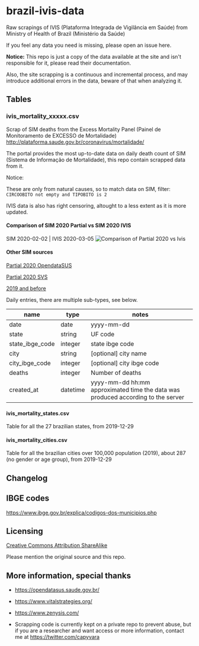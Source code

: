 # brazil-ivis-data
Raw scrapings of IVIS (Plataforma Integrada de Vigilância em Saúde) from Ministry of Health of Brazil (Ministério da Saúde)

If you feel any data you need is missing, please open an issue here.

**Notice:** 
This repo is just a copy of the data available at the site and isn't responsible for it, please read their documentation.

Also, the site scrapping is a continuous and incremental process, and may introduce additional errors in the data, beware of that when analyzing it.

## Tables

### ivis_mortality_xxxxx.csv
Scrap of SIM deaths from the Excess Mortality Panel (Painel de Monitoramento de EXCESSO de Mortalidade) http://plataforma.saude.gov.br/coronavirus/mortalidade/

The portal provides the most up-to-date data on daily death count of SIM (Sistema de Informação de Mortalidade), this repo contain scrapped data from it.

Notice: 

These are only from natural causes, so to match data on SIM, filter: `CIRCOOBITO not empty and TIPOBITO is 2`

IVIS data is also has right censoring, altought to a less extent as it is more updated.

#### Comparison of SIM 2020 Partial vs SIM 2020 IVIS
SIM 2020-02-02 | IVIS 2020-03-05
![Comparison of Partial 2020 vs Ivis](https://i.imgur.com/RXXdnb7.png)

#### Other SIM sources

[Partial 2020 OpendataSUS](https://opendatasus.saude.gov.br/dataset/sistema-de-informacao-sobre-mortalidade) 

[Partial 2020 SVS](http://svs.aids.gov.br/dantps/centrais-de-conteudos/dados-abertos/sim/)

[2019 and before](http://tabnet.datasus.gov.br/cgi/deftohtm.exe?sim/cnv/obt10uf.def)

Daily entries, there are multiple sub-types, see below.

| name | type | notes |
|-----------------|---------|-----------------------------------------------------|
| date | date | yyyy-mm-dd |
| state | string | UF code |
| state_ibge_code | integer | state ibge code |
| city | string | [optional] city name |
| city_ibge_code | integer | [optional] city ibge code |
| deaths | integer | Number of deaths |
| created_at | datetime | yyyy-mm-dd hh:mm<br>approximated time the data was produced according to the server |

#### ivis_mortality_states.csv
Table for all the 27 brazilian states, from 2019-12-29

#### ivis_mortality_cities.csv
Table for all the brazilian cities over 100,000 population (2019), about 287 (no gender or age group), from 2019-12-29

## Changelog

## IBGE codes
https://www.ibge.gov.br/explica/codigos-dos-municipios.php

## Licensing
[Creative Commons Attribution ShareAlike](https://creativecommons.org/licenses/by-sa/4.0/)

Please mention the original source and this repo.

## More information, special thanks
- https://opendatasus.saude.gov.br/
- https://www.vitalstrategies.org/
- https://www.zenysis.com/ 

- Scrapping code is currently kept on a private repo to prevent abuse, but if you are a researcher and want access or more information, contact me at https://twitter.com/capyvara
